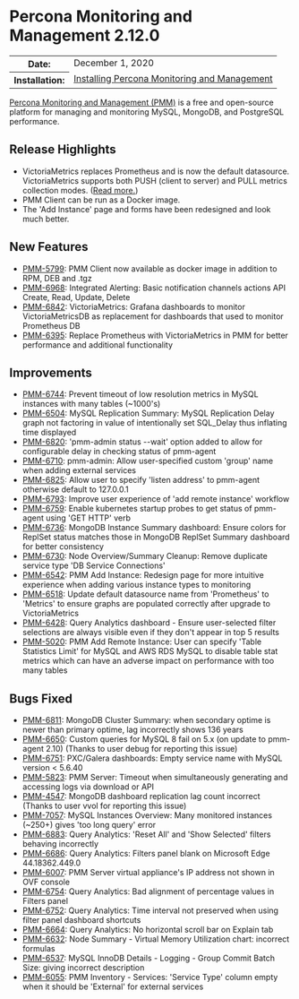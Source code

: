 # Percona Monitoring and Management 2.12.0

<table class="docutils field-list" frame="void" rules="none">
  <colgroup>
    <col class="field-name">
    <col class="field-body">
  </colgroup>
  <tbody valign="top">
    <tr class="field-odd field">
      <th class="field-name">Date:</th>
      <td class="field-body">December 1, 2020</td>
    </tr>
    <tr class="field-even field">
      <th class="field-name">Installation:</th>
      <td class="field-body">
        <a class="reference external" href="https://www.percona.com/software/pmm/quickstart">Installing Percona Monitoring and Management</a></td>
    </tr>
  </tbody>
</table>

[Percona Monitoring and Management (PMM)](https://www.percona.com/doc/percona-monitoring-and-management/2.x)
is a free and open-source platform for managing and monitoring MySQL, MongoDB, and PostgreSQL
performance.

## Release Highlights

- VictoriaMetrics replaces Prometheus and is now the default datasource. VictoriaMetrics supports both PUSH (client to server) and PULL metrics collection modes. ([Read more.](../details/victoria-metrics.md))
- PMM Client can be run as a Docker image.
- The 'Add Instance' page and forms have been redesigned and look much better.

## New Features

* [PMM-5799](https://jira.percona.com/browse/PMM-5799): PMM Client now available as docker image in addition to RPM, DEB and .tgz
* [PMM-6968](https://jira.percona.com/browse/PMM-6968): Integrated Alerting: Basic notification channels actions API Create, Read, Update, Delete
* [PMM-6842](https://jira.percona.com/browse/PMM-6842): VictoriaMetrics: Grafana dashboards to monitor VictoriaMetricsDB as replacement for dashboards that used to monitor Prometheus DB
* [PMM-6395](https://jira.percona.com/browse/PMM-6395): Replace Prometheus with VictoriaMetrics in PMM for better performance and additional functionality



## Improvements

* [PMM-6744](https://jira.percona.com/browse/PMM-6744): Prevent timeout of low resolution metrics in MySQL instances with many tables (~1000's)
* [PMM-6504](https://jira.percona.com/browse/PMM-6504): MySQL Replication Summary: MySQL Replication Delay graph not factoring in value of intentionally set SQL_Delay thus inflating time displayed
* [PMM-6820](https://jira.percona.com/browse/PMM-6820): 'pmm-admin status --wait' option added to allow for configurable delay in checking status of pmm-agent
* [PMM-6710](https://jira.percona.com/browse/PMM-6710): pmm-admin: Allow user-specified custom 'group' name when adding external services
* [PMM-6825](https://jira.percona.com/browse/PMM-6825): Allow user to specify 'listen address' to pmm-agent otherwise default to 127.0.0.1
* [PMM-6793](https://jira.percona.com/browse/PMM-6793): Improve user experience of 'add remote instance' workflow
* [PMM-6759](https://jira.percona.com/browse/PMM-6759): Enable kubernetes startup probes to get status of pmm-agent using 'GET HTTP' verb
* [PMM-6736](https://jira.percona.com/browse/PMM-6736): MongoDB Instance Summary dashboard: Ensure colors for ReplSet status matches those in MongoDB ReplSet Summary dashboard for better consistency
* [PMM-6730](https://jira.percona.com/browse/PMM-6730): Node Overview/Summary Cleanup: Remove duplicate service type 'DB Service Connections'
* [PMM-6542](https://jira.percona.com/browse/PMM-6542): PMM Add Instance: Redesign page for more intuitive experience when adding various instance types to monitoring
* [PMM-6518](https://jira.percona.com/browse/PMM-6518): Update default datasource name from 'Prometheus' to 'Metrics' to ensure graphs are populated correctly after upgrade to VictoriaMetrics
* [PMM-6428](https://jira.percona.com/browse/PMM-6428): Query Analytics dashboard - Ensure user-selected filter selections are always visible even if they don't appear in top 5 results
* [PMM-5020](https://jira.percona.com/browse/PMM-5020): PMM Add Remote Instance: User can specify 'Table Statistics Limit' for MySQL and AWS RDS MySQL to disable table stat metrics which can have an adverse impact on performance with too many tables



## Bugs Fixed

* [PMM-6811](https://jira.percona.com/browse/PMM-6811): MongoDB Cluster Summary: when secondary optime is newer than primary optime, lag incorrectly shows 136 years
* [PMM-6650](https://jira.percona.com/browse/PMM-6650): Custom queries for MySQL 8 fail on 5.x (on update to pmm-agent 2.10) (Thanks to user debug for reporting this issue)
* [PMM-6751](https://jira.percona.com/browse/PMM-6751): PXC/Galera dashboards: Empty service name with MySQL version < 5.6.40
* [PMM-5823](https://jira.percona.com/browse/PMM-5823): PMM Server: Timeout when simultaneously generating and accessing logs via download or API
* [PMM-4547](https://jira.percona.com/browse/PMM-4547): MongoDB dashboard replication lag count incorrect (Thanks to user vvol for reporting this issue)
* [PMM-7057](https://jira.percona.com/browse/PMM-7057): MySQL Instances Overview: Many monitored instances (~250+) gives 'too long query' error
* [PMM-6883](https://jira.percona.com/browse/PMM-6883): Query Analytics: 'Reset All' and 'Show Selected' filters behaving incorrectly
* [PMM-6686](https://jira.percona.com/browse/PMM-6686): Query Analytics: Filters panel blank on Microsoft Edge 44.18362.449.0
* [PMM-6007](https://jira.percona.com/browse/PMM-6007): PMM Server virtual appliance's IP address not shown in OVF console
* [PMM-6754](https://jira.percona.com/browse/PMM-6754): Query Analytics: Bad alignment of percentage values in Filters panel
* [PMM-6752](https://jira.percona.com/browse/PMM-6752): Query Analytics: Time interval not preserved when using filter panel dashboard shortcuts
* [PMM-6664](https://jira.percona.com/browse/PMM-6664): Query Analytics: No horizontal scroll bar on Explain tab
* [PMM-6632](https://jira.percona.com/browse/PMM-6632): Node Summary - Virtual Memory Utilization chart: incorrect formulas
* [PMM-6537](https://jira.percona.com/browse/PMM-6537): MySQL InnoDB Details - Logging - Group Commit Batch Size: giving incorrect description
* [PMM-6055](https://jira.percona.com/browse/PMM-6055): PMM Inventory - Services: 'Service Type' column empty when it should be 'External' for external services
